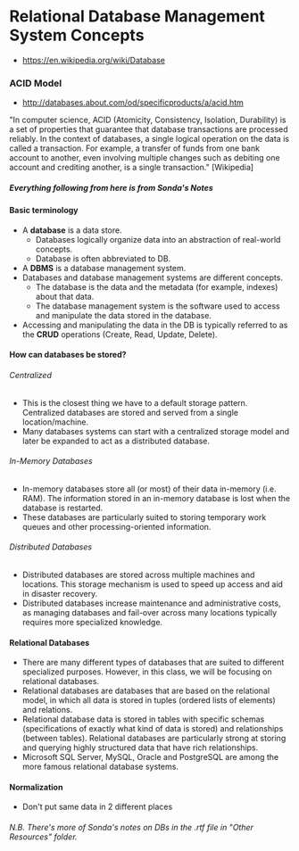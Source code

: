 # Relational Database Management System Concepts

* https://en.wikipedia.org/wiki/Database

### ACID Model
* http://databases.about.com/od/specificproducts/a/acid.htm

"In computer science, ACID (Atomicity, Consistency, Isolation, Durability) is a set of properties that guarantee that database transactions are processed reliably. In the context of databases, a single logical operation on the data is called a transaction. For example, a transfer of funds from one bank account to another, even involving multiple changes such as debiting one account and crediting another, is a single transaction." [Wikipedia]


##### Everything following from here is from Sonda's Notes

#### Basic terminology  
* A **database** is a data store.
  * Databases logically organize data into an abstraction of real-world concepts.
  * Database is often abbreviated to DB.
* A **DBMS** is a database management system.
* Databases and database management systems are different concepts.
   * The database is the data and the metadata (for example, indexes) about that data.
   * The database management system is the software used to access and manipulate the data stored in the database.
* Accessing and manipulating the data in the DB is typically referred to as the **CRUD** operations (Create, Read, Update, Delete).

#### How can databases be stored?

###### Centralized
* This is the closest thing we have to a default storage pattern. Centralized databases are stored and served from a single location/machine.
* Many databases systems can start with a centralized storage model and later be expanded to act as a distributed database.

###### In-Memory Databases
* In-memory databases store all (or most) of their data in-memory (i.e. RAM). The information stored in an in-memory database is lost when the database is restarted.
* These databases are particularly suited to storing temporary work queues and other processing-oriented information.

###### Distributed Databases
* Distributed databases are stored across multiple machines and locations. This storage mechanism is used to speed up access and aid in disaster recovery.
* Distributed databases increase maintenance and administrative costs, as managing databases and fail-over across many locations typically requires more specialized knowledge.

#### Relational Databases
* There are many different types of databases that are suited to different specialized purposes.  However, in this class, we will be focusing on relational databases.
* Relational databases are databases that are based on the relational model, in which all data is stored in tuples (ordered lists of elements) and relations.
* Relational database data is stored in tables with specific schemas (specifications of exactly what kind of data is stored) and relationships (between tables).
Relational databases are particularly strong at storing and querying highly structured data that have rich relationships.
* Microsoft SQL Server, MySQL, Oracle and PostgreSQL are among the more famous relational database systems.

#### Normalization
* Don't put same data in 2 different places

######  N.B. There's more of Sonda's notes on DBs in the .rtf file in "Other Resources" folder.
